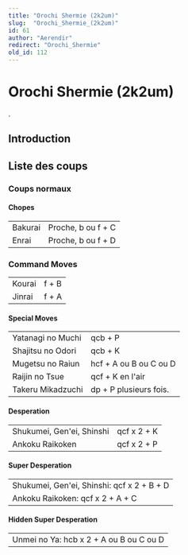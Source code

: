 ```yaml
---
title: "Orochi Shermie (2k2um)"
slug:  "Orochi_Shermie_(2k2um)"
id: 61
author: "Aerendir"
redirect: "Orochi_Shermie"
old_id: 112
---
```


# Orochi Shermie (2k2um)

.

## Introduction

## Liste des coups

### Coups normaux

#### Chopes

|         |                    |
|---------|--------------------|
| Bakurai | Proche, b ou f + C |
| Enrai   | Proche, b ou f + D |

### Command Moves

|        |       |
|--------|-------|
| Kourai | f + B |
| Jinrai | f + A |

#### Special Moves

|                   |                        |
|-------------------|------------------------|
| Yatanagi no Muchi | qcb + P                |
| Shajitsu no Odori | qcb + K                |
| Mugetsu no Raiun  | hcf + A ou B ou C ou D |
| Raijin no Tsue    | qcf + K en l'air       |
| Takeru Mikadzuchi | dp + P plusieurs fois. |

#### Desperation

|                           |             |
|---------------------------|-------------|
| Shukumei, Gen'ei, Shinshi | qcf x 2 + K |
| Ankoku Raikoken           | qcf x 2 + P |

#### Super Desperation

|                                            |
|--------------------------------------------|
| Shukumei, Gen'ei, Shinshi: qcf x 2 + B + D |
| Ankoku Raikoken: qcf x 2 + A + C           |

#### Hidden Super Desperation

|                                         |
|-----------------------------------------|
| Unmei no Ya: hcb x 2 + A ou B ou C ou D |
